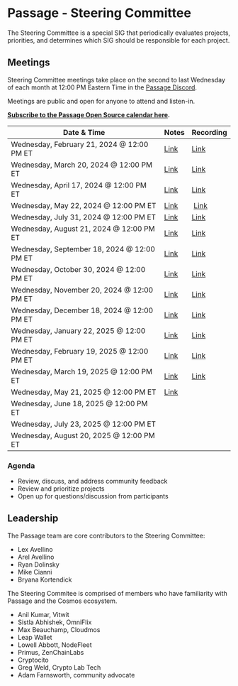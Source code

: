 # Passage - Steering Committee

The Steering Committee is a special SIG that periodically evaluates projects, priorities, and determines which SIG should be responsible for each project. 

## Meetings

Steering Committee meetings take place on the second to last Wednesday of each month at 12:00 PM Eastern Time in the [Passage Discord](https://discord.gg/passage).

Meetings are public and open for anyone to attend and listen-in.

**[Subscribe to the Passage Open Source calendar here](https://calendar.google.com/calendar/embed?src=c_b961a70093e49e6249ab910dd853f7450dbdcca7bf587b6f358e0d6674cddc4d%40group.calendar.google.com&ctz=America%2FChicago).**


| Date & Time | Notes | Recording
| --- | --- | --- |
| Wednesday, February 21, 2024 @ 12:00 PM ET | [Link](meetings/001-2024-02-21.md) | [Link](https://youtu.be/RtPN8W5meyA?si=Xu_jMCcebrALLQle)
| Wednesday, March 20, 2024 @ 12:00 PM ET | [Link](meetings/002-2024-03-20.md) | [Link](https://youtu.be/gPgacm4hd0U)
| Wednesday, April 17, 2024 @ 12:00 PM ET | [Link](meetings/003-2024-04-17.md) | [Link](https://youtu.be/H8F4xgQzuJ8)
| Wednesday, May 22, 2024 @ 12:00 PM ET | [Link](meetings/004-2024-05-22.md) | [Link](https://youtu.be/49V7qIUAT6k)
| Wednesday, July 31, 2024 @ 12:00 PM ET | [Link](meetings/005-2024-07-31.md) | [Link](https://youtu.be/5RWyHYz94to?si=7jbQ9FXylvPQ946z)
| Wednesday, August 21, 2024 @ 12:00 PM ET | [Link](meetings/006-2024-08-21.md)  | [Link](https://youtu.be/h9rX2L1f9lE)
| Wednesday, September 18, 2024 @ 12:00 PM ET | [Link](meetings/007-2024-09-18.md) | [Link](https://youtu.be/0HUJ4VEOovI?si=2znENEsj031vzLfI)
| Wednesday, October 30, 2024 @ 12:00 PM ET | [Link](meetings/008-2024-10-30.md) | [Link](https://youtu.be/KlzCZg1S7zM)
| Wednesday, November 20, 2024 @ 12:00 PM ET | [Link](meetings/009-2024-11-20.md) | [Link](https://youtu.be/mfP19CVLqCw)
| Wednesday, December 18, 2024 @ 12:00 PM ET | [Link](meetings/010-2024-12-18.md) | [Link](https://youtu.be/RHSwJRilNZ8?feature=shared)
| Wednesday, January 22, 2025 @ 12:00 PM ET | [Link](meetings/011-2025-01-22.md) | [Link](https://youtu.be/8XKmKdGpJzo)
| Wednesday, February 19, 2025 @ 12:00 PM ET | [Link](meetings/012-2025-02-19.md) | [Link](https://youtu.be/sGTFt81iD58)
| Wednesday, March 19, 2025 @ 12:00 PM ET | [Link](meetings/013-2025-03-19.md) | [Link](https://youtu.be/FT0xHVDfIpY)
| Wednesday, May 21, 2025 @ 12:00 PM ET | [Link](meetings/014-2025-05-21.md) | 
| Wednesday, June 18, 2025 @ 12:00 PM ET |  | 
| Wednesday, July 23, 2025 @ 12:00 PM ET |  | 
| Wednesday, August 20, 2025 @ 12:00 PM ET |  | 

### Agenda

- Review, discuss, and address community feedback
- Review and prioritize projects
- Open up for questions/discussion from participants

## Leadership

The Passage team are core contributors to the Steering Committee:

- Lex Avellino
- Arel Avellino
- Ryan Dolinsky
- Mike Cianni
- Bryana Kortendick

The Steering Commitee is comprised of members who have familiarity with Passage and the Cosmos ecosystem.

- Anil Kumar, Vitwit
- Sistla Abhishek, OmniFlix
- Max Beauchamp, Cloudmos
- Leap Wallet
- Lowell Abbott, NodeFleet
- Primus, ZenChainLabs
- Cryptocito
- Greg Weld, Crypto Lab Tech
- Adam Farnsworth, community advocate
